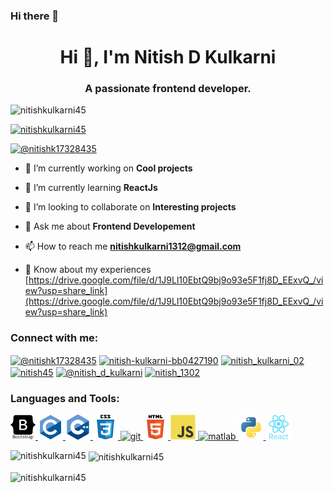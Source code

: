 ### Hi there 👋

<!--
**Nitishkulkarni45/Nitishkulkarni45** is a ✨ _special_ ✨ repository because its `README.md` (this file) appears on your GitHub profile.

Here are some ideas to get you started:

- 🔭 I’m currently working on ...
- 🌱 I’m currently learning ...
- 👯 I’m looking to collaborate on ...
- 🤔 I’m looking for help with ...
- 💬 Ask me about ...
- 📫 How to reach me: ...
- 😄 Pronouns: ...
- ⚡ Fun fact: ...
-->
<h1 align="center">Hi 👋, I'm Nitish D Kulkarni</h1>
<h3 align="center">A passionate frontend developer.</h3>

<p align="left"> <img src="https://komarev.com/ghpvc/?username=nitishkulkarni45&label=Profile%20views&color=0e75b6&style=flat" alt="nitishkulkarni45" /> </p>

<p align="left"> <a href="https://github.com/ryo-ma/github-profile-trophy"><img src="https://github-profile-trophy.vercel.app/?username=nitishkulkarni45" alt="nitishkulkarni45" /></a> </p>

<p align="left"> <a href="https://twitter.com/@nitishk17328435" target="blank"><img src="https://img.shields.io/twitter/follow/@nitishk17328435?logo=twitter&style=for-the-badge" alt="@nitishk17328435" /></a> </p>

- 🔭 I’m currently working on **Cool projects**

- 🌱 I’m currently learning **ReactJs**

- 👯 I’m looking to collaborate on **Interesting projects**

- 💬 Ask me about **Frontend Developement**

- 📫 How to reach me **nitishkulkarni1312@gmail.com**

- 📄 Know about my experiences [https://drive.google.com/file/d/1J9Ll10EbtQ9bj9o93e5F1fj8D_EExvQ_/view?usp=share_link](https://drive.google.com/file/d/1J9Ll10EbtQ9bj9o93e5F1fj8D_EExvQ_/view?usp=share_link)

<h3 align="left">Connect with me:</h3>
<p align="left">
<a href="https://twitter.com/@nitishk17328435" target="blank"><img align="center" src="https://raw.githubusercontent.com/rahuldkjain/github-profile-readme-generator/master/src/images/icons/Social/twitter.svg" alt="@nitishk17328435" height="30" width="40" /></a>
<a href="https://linkedin.com/in/nitish-kulkarni-bb0427190" target="blank"><img align="center" src="https://raw.githubusercontent.com/rahuldkjain/github-profile-readme-generator/master/src/images/icons/Social/linked-in-alt.svg" alt="nitish-kulkarni-bb0427190" height="30" width="40" /></a>
<a href="https://instagram.com/nitish_kulkarni_02" target="blank"><img align="center" src="https://raw.githubusercontent.com/rahuldkjain/github-profile-readme-generator/master/src/images/icons/Social/instagram.svg" alt="nitish_kulkarni_02" height="30" width="40" /></a>
<a href="https://dribbble.com/nitish45" target="blank"><img align="center" src="https://raw.githubusercontent.com/rahuldkjain/github-profile-readme-generator/master/src/images/icons/Social/dribbble.svg" alt="nitish45" height="30" width="40" /></a>
<a href="https://medium.com/@nitish_d_kulkarni" target="blank"><img align="center" src="https://raw.githubusercontent.com/rahuldkjain/github-profile-readme-generator/master/src/images/icons/Social/medium.svg" alt="@nitish_d_kulkarni" height="30" width="40" /></a>
<a href="https://www.codechef.com/users/nitish_1302" target="blank"><img align="center" src="https://cdn.jsdelivr.net/npm/simple-icons@3.1.0/icons/codechef.svg" alt="nitish_1302" height="30" width="40" /></a>
</p>

<h3 align="left">Languages and Tools:</h3>
<p align="left"> <a href="https://getbootstrap.com" target="_blank" rel="noreferrer"> <img src="https://raw.githubusercontent.com/devicons/devicon/master/icons/bootstrap/bootstrap-plain-wordmark.svg" alt="bootstrap" width="40" height="40"/> </a> <a href="https://www.cprogramming.com/" target="_blank" rel="noreferrer"> <img src="https://raw.githubusercontent.com/devicons/devicon/master/icons/c/c-original.svg" alt="c" width="40" height="40"/> </a> <a href="https://www.w3schools.com/cpp/" target="_blank" rel="noreferrer"> <img src="https://raw.githubusercontent.com/devicons/devicon/master/icons/cplusplus/cplusplus-original.svg" alt="cplusplus" width="40" height="40"/> </a> <a href="https://www.w3schools.com/css/" target="_blank" rel="noreferrer"> <img src="https://raw.githubusercontent.com/devicons/devicon/master/icons/css3/css3-original-wordmark.svg" alt="css3" width="40" height="40"/> </a> <a href="https://git-scm.com/" target="_blank" rel="noreferrer"> <img src="https://www.vectorlogo.zone/logos/git-scm/git-scm-icon.svg" alt="git" width="40" height="40"/> </a> <a href="https://www.w3.org/html/" target="_blank" rel="noreferrer"> <img src="https://raw.githubusercontent.com/devicons/devicon/master/icons/html5/html5-original-wordmark.svg" alt="html5" width="40" height="40"/> </a> <a href="https://developer.mozilla.org/en-US/docs/Web/JavaScript" target="_blank" rel="noreferrer"> <img src="https://raw.githubusercontent.com/devicons/devicon/master/icons/javascript/javascript-original.svg" alt="javascript" width="40" height="40"/> </a> <a href="https://www.mathworks.com/" target="_blank" rel="noreferrer"> <img src="https://upload.wikimedia.org/wikipedia/commons/2/21/Matlab_Logo.png" alt="matlab" width="40" height="40"/> </a> <a href="https://www.python.org" target="_blank" rel="noreferrer"> <img src="https://raw.githubusercontent.com/devicons/devicon/master/icons/python/python-original.svg" alt="python" width="40" height="40"/> </a> <a href="https://reactjs.org/" target="_blank" rel="noreferrer"> <img src="https://raw.githubusercontent.com/devicons/devicon/master/icons/react/react-original-wordmark.svg" alt="react" width="40" height="40"/> </a> </p>

<p><img align="left" src="https://github-readme-stats.vercel.app/api/top-langs?username=nitishkulkarni45&show_icons=true&locale=en&layout=compact" alt="nitishkulkarni45" /></p>

<p>&nbsp;<img align="center" src="https://github-readme-stats.vercel.app/api?username=nitishkulkarni45&show_icons=true&locale=en" alt="nitishkulkarni45" /></p>

<p><img align="center" src="https://github-readme-streak-stats.herokuapp.com/?user=nitishkulkarni45&" alt="nitishkulkarni45" /></p>

